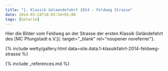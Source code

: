 ```yaml
---
title: "1. Klassik Gelaendefahrt 2014 - Feldweg Strasse"
date: 2014-03-24T18:03:54+01:00
tags: [Galerie]
---
```

Hier die Bilder vom Feldweg an der Strasse der ersten Klassik Geländefahrt des [MC Pfungstadt e.V.]{: target="_blank" rel="noopener noreferrer"}.

<!--more-->

{% include wetty/gallery.html data=site.data.1-klassikfahrt-2014-feldweg-strasse %}


{% include _references.md %}
